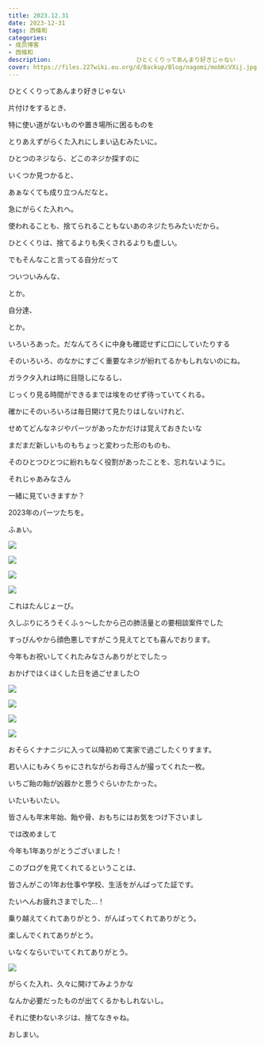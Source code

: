 ```yaml
---
title: 2023.12.31
date: 2023-12-31
tags: 西條和
categories: 
- 成员博客
- 西條和
description:                        ひとくくりってあんまり好きじゃない                   片付けをするとき、         特に使い道がないものや置き場所に困るものを とりあえずがらくた入れにしまい込むみたいに。   ...
cover: https://files.227wiki.eu.org/d/Backup/Blog/nagomi/mobKcVXij.jpg 
---
```











































 ひとくくりってあんまり好きじゃない



































 片付けをするとき、

























 特に使い道がないものや置き場所に困るものを

















 とりあえずがらくた入れにしまい込むみたいに。













































 ひとつのネジなら、どこのネジか探すのに






































 いくつか見つかると、























 あぁなくても成り立つんだなと。





















 急にがらくた入れへ。














































 使われることも、捨てられることもないあのネジたちみたいだから。


































 ひとくくりは、捨てるよりも失くされるよりも虚しい。
















































 でもそんなこと言ってる自分だって



























 ついついみんな、






















 とか。

























 自分達、


























 とか。

































 いろいろあった。だなんてろくに中身も確認せずに口にしていたりする































 そのいろいろ、のなかにすごく重要なネジが紛れてるかもしれないのにね。







































 ガラクタ入れは時に目隠しになるし、



























 じっくり見る時間ができるまでは埃をのせず待っていてくれる。

































 確かにそのいろいろは毎日開けて見たりはしないけれど、






























 せめてどんなネジやパーツがあったかだけは覚えておきたいな




























 まだまだ新しいものもちょっと変わった形のものも、



























 そのひとつひとつに紛れもなく役割があったことを、忘れないように。



































 それじゃあみなさん






























 一緒に見ていきますか？




























 2023年のパーツたちを。






























 ふぁい。

























![](https://files.227wiki.eu.org/d/Backup/Blog/nagomi/mobKcVXij.jpg)




















![](https://files.227wiki.eu.org/d/Backup/Blog/nagomi/mobcpDcyH.jpg)





















![](https://files.227wiki.eu.org/d/Backup/Blog/nagomi/mobwr4pYB.jpg)



















![](https://files.227wiki.eu.org/d/Backup/Blog/nagomi/mobqwRgL3.jpg)




















 これはたんじょーび。





















 久しぶりにろうそくふぅ〜したから己の肺活量との要相談案件でした

























 すっぴんやから顔色悪しですがこう見えてとても喜んでおります。



























 今年もお祝いしてくれたみなさんありがとでしたっ



















 おかげでほくほくした日を過ごせました○























![](https://files.227wiki.eu.org/d/Backup/Blog/nagomi/mob7EnAU8.jpg)




















![](https://files.227wiki.eu.org/d/Backup/Blog/nagomi/mobme80yB.jpg)




















![](https://files.227wiki.eu.org/d/Backup/Blog/nagomi/mobJ95lTL.jpg)



















![](https://files.227wiki.eu.org/d/Backup/Blog/nagomi/mobWhLqWB.jpg)


















 おそらくナナニジに入って以降初めて実家で過ごしたくりすます。


























 若い人にもみくちゃにされながらお母さんが撮ってくれた一枚。






























 いちご飴の飴が凶器かと思うぐらいかたかった。
























 いたいもいたい。



























 皆さんも年末年始、飴や骨、おもちにはお気をつけ下さいまし




































 では改めまして





















 今年も1年ありがとうございました！






























 このブログを見てくれてるということは、


















 皆さんがこの1年お仕事や学校、生活をがんばってた証です。































 たいへんお疲れさまでした…！
































 乗り越えてくれてありがとう、がんばってくれてありがとう。



















 楽しんでくれてありがとう。









































 いなくならいでいてくれてありがとう。


































![](https://files.227wiki.eu.org/d/Backup/Blog/nagomi/mobjHO443.jpg)




























 がらくた入れ、久々に開けてみようかな




































 なんか必要だったものが出てくるかもしれないし。


































 それに使わないネジは、捨てなきゃね。










































 おしまい。









